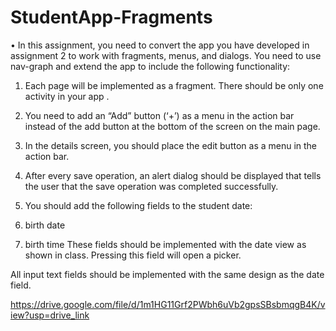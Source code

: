 # StudentApp-Fragments

•	In this assignment, you need to convert the app you have developed in assignment 2 to work with fragments, menus, and dialogs. You need to use nav-graph and extend the app to include the following functionality:


1.	Each page will be implemented as a fragment. There should be only one activity in your app .


2.	You need to add an “Add” button (‘+’) as a menu in the action bar instead of the add button at the bottom of the screen on the main page.


3.	In the details screen, you should place the edit button as a menu in the action bar.


4.	After every save operation, an alert dialog should be displayed that tells the user that the save operation was completed successfully.


5.	You should add the following fields to the student date:
1.	birth date
2.	birth time
These fields should be implemented with the date view as shown in class. Pressing this field will open a picker.
 
All input text fields should be implemented with the same design as the date field.

https://drive.google.com/file/d/1m1HG11Grf2PWbh6uVb2gpsSBsbmqgB4K/view?usp=drive_link

